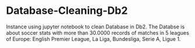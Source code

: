 # Database-Cleaning-Db2
Instance using jupyter notebook to clean Database in Db2. 
The Databse is about soccer stats with more than 30.0000 records of matches in 5 leagues of Europe: English Premier League, La Liga, Bundesliga, Serie A, Ligue 1.
